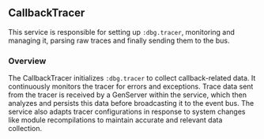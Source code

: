 ## CallbackTracer

This service is responsible for setting up `:dbg.tracer`, monitoring and managing it, parsing raw traces and finally sending them to the bus.

### Overview

The CallbackTracer initializes `:dbg.tracer` to collect callback-related data. It continuously monitors the tracer for errors and exceptions. Trace data sent from the tracer is received by a GenServer within the service, which then analyzes and persists this data before broadcasting it to the event bus. The service also adapts tracer configurations in response to system changes like module recompilations to maintain accurate and relevant data collection.
